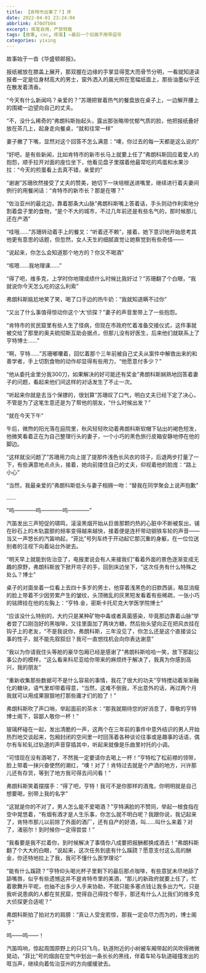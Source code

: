 ```yaml
---
title: 【肯特市出事了？】序
date: 2022-04-01 23:24:04
abbrlink: 470dfb04
excerpt: 练笔自用，严禁转载
tags: [故事, coc, 练笔] ←最后一个后面不用带逗号
categories: yixing
---
```


故事始于一沓《华盛顿邮报》。

报纸被放在膝盖上展开，那双握在边缘的手掌显得宽大而骨节分明，一看就知道读报者一定是位身材高大的男士，窗外洒入的晨光照在宽幅纸面上，那些油墨似乎还在散发着清香。

“今天有什么新闻吗？亲爱的？”苏珊把冒着热气的餐盘放在桌子上，一边解开腰上的围裙一边望向自己的丈夫。

“不，没什么稀奇的”弗朗科斯抬起头，露出那张略带忧郁气质的脸，他把报纸叠好放在茶几上，起身走向餐桌，“就和往常一样”

妻子撇了下嘴，显然对这个回答不怎么满意：“噢，你过去的每一天都是这么说的”

“好吧，是有些新闻，比如肯特市的新市长马上就要上任了”弗朗科斯回应着爱人的抱怨，顺手拉开对面的座位坐下，他看见盘子里摆着他最常吃的鸡蛋和水果沙拉：“今天的煎蛋看上去真不错，亲爱的”

“谢谢”苏珊欣然接受了丈夫的赞美，她切下一块培根送进嘴里，继续进行着夫妻间例行的用餐闲话：“肯特市的新市长？那是在哪？”

“佐治亚州的最北边，靠着那条大山脉”弗朗科斯嘴上答着话，手头则动作利索地分割着盘子里的食物，“是个不大的城市，不过几年前还是有些名气的，那时候那儿还在产酒”

“哇哦……”苏珊转动着手上的餐叉：“听着还不赖”，接着，她下意识地开始思考其他更有意思的话题，但忽然，女人天生的细腻直觉让她察觉到有些奇怪——

“说起来，你怎么会知道那个地方的？你又不喝酒”

“咳嗯……我地理课……”

“得了吧，维多克，上学时你地理成绩什么时候比我好过？”苏珊翻了个白眼，“我就说你今天怎么吃的这么利索”

弗朗科斯尴尬地笑了笑，喝了口手边的热牛奶：“我就知道瞒不过你”

“又出了什么事值得惊动你这个‘大’侦探？”妻子的声音里带上了一些抱怨。

“肯特市的贫民窟里有些人生了怪病，但现在市政府忙着准备交接仪式，这件事就被交给了那里的奥夫硫彻斯互助会据点，但那儿没有好医生，后来他们就联系上了亨特博士……”

“啊，亨特……”苏珊嘟囔着，回忆着那个三年前被自己丈夫从案件中解救出来的和善学者，手上切割食物的动作却显得有些用力，“他愿意付多少？”

“他从委托金里分我300刀，如果解决的好可能还有奖金”弗朗科斯娴熟地回答着妻子的问题，看起来他们间这样的对话发生了不止一次。

“听起来你就是去当个保镖的，很划算”苏珊叹了口气，明白丈夫已经下定了决心，不管是为了这笔生意还是为了帮他的朋友，“什么时候出发？”

“就在今天下午”

午后，微煦的阳光落在庭院里，秋风轻轻吹动着弗朗科斯软帽下钻出的褐色短发，他微笑看着正在为自己整理行头的妻子，一个小巧的黑色旅行皮箱安静地停在他的脚边。

“这样就没问题了”苏珊用力向上提了提那件浅色长风衣的领子，后退两步打量了一下，有些满意地点点头，接着，她向前搂住自己的丈夫，仰视着他的脸庞：“路上小心”

“当然，我最亲爱的”弗朗科斯低头与妻子相拥一吻：“替我在同学聚会上说声抱歉”

......

“呜————呜————呜————”

汽笛发出三声短促的啸鸣，滚滚黑烟开始从巨兽那颗灼热的心脏中不断被泵出，铺在砂石上的木轨震颤的频率变得越来越快，接着便是连杆带动钢铁车轮的声音——当又一声悠长的汽笛响起，“菲比”号列车终于开动起它那沉重的身躯，在一位位送别者的注视下向着站台外驶去。

“明天早上就能到佐治亚了，电报里说会有人来接我们”看着外面的景色逐渐变成无趣的原野，弗朗科斯放下掀开帘子的手，回到床边坐下，“这次任务有什么特殊之处么？博士”

桌子的对面坐着一位看上去四十多岁的男士，他穿着浅黑色的旧款西装，略显消瘦的脸上带着不少因劳累产生的皱纹，头顶微乱的灰黑短发看着有些稀疏，一张小巧的铭牌挂在他的左胸上：“亨特.金，密斯卡托尼克大学医学院博士”

“应该没什么特别的，大约只是某种矿物中毒或者真菌感染，毕竟那边靠着山脉”学者尝了口刚泡好的黑咖啡，又往里面加了两块方糖，然后抬头望向正在把风衣挂在钩子上的老友，“不是我说你，弗朗科斯，三年没见了，你怎么还是这个直接谈公事的性子，就不能先叙叙旧？我可一直想找机会向你表达谢意”

“我以为你请我住头等舱的豪华包厢已经是感谢了”弗朗科斯哈哈一笑，放下那副公事公办的模样，“这么看来科尼亚给你带来的麻烦终于解决了，我真为你感到高兴，我的朋友”

“重新收集那些数据可不是什么容易的事情，我花了很大的功夫”亨特搅动着渐渐融化的糖块，语气里却带着得意，“当然，这难不倒我，不出意外的话，再过两个月我就可以用成果狠狠地打那些庸才们的脸了！”

弗朗科斯吹了声口哨，举起面前的茶水：“那我就期待您的好消息了，尊敬的亨特博士阁下，容鄙人敬你一杯！”

玻璃杯碰在一起，发出清脆的一声，这两个在三年前的事件中意外结识的男人开始热烈地交谈起来，包厢封闭的空间里一时回荡着各种谈论往事或是趣事的话语，偶尔有车轮轧过轨道的声音穿插其中，听起来就像是乐曲里衬托的小调。

“可惜现在没有酒喝了，不然我一定要请你去喝上一杯！”亨特松了松前襟的领带，脸上带着一抹兴奋使然的潮红，“噢！对了！肯特过去就是个产酒的地方，兴许那儿还有存货，等到了地方我可得去问问看！”

弗朗科斯笑着摆摆手：“得了吧，亨特！我可不是你那样的酒鬼，你明明就是自己想要喝，别带上我的名字”

“这就是你的不对了，男人怎么能不爱喝酒？”亨特满脸的不赞同，举起一根食指在空中晃悠着，“有烟有酒才是人生乐事，你怎么就不明白呢？我跟你说，我记起来了，肯特市那儿以前除了外面的酒厂，还有自产的好酒，叫......叫什么来着？对了，渚丽尔！到时候你一定得尝尝！”

“我看要是我不拦着你，到时候解决了事情你八成要把报酬都换成酒去！”弗朗科斯翻了个大大的白眼，“说起来，这次任务到底有什么蹊跷？愿意支付这么高的酬金，你还特地拉上了我，我可不懂什么医学理论”

“能有什么蹊跷？”亨特仰头喝光杯子里剩下的最后那点咖啡，有些意犹未尽地舔了舔嘴唇，似乎有些遗憾这并不是肯特市里的美酒，“那儿的新政府就要上任了，忙着歌舞升平呢，也抽不出多少人手来协助，不就只能多塞点钱让我多出力气，只是我听说患病的人都在贫民窟，觉得自己得找个帮手，那还有什么人比我们的维多克大侦探更合适呢？”

弗朗科斯拍了拍对方的肩膀：“真让人受宠若惊，那我一定会尽力而为的，博士阁下”

呜——呜——！

汽笛鸣响，惊起周围原野上的只只飞鸟，轨道附近的小树被车厢带起的风吹得微微晃动，“菲比”号的烟囱在空气中划出一条长长的黑线，伴着车轮与轨道碰撞发出的哐当声，继续向着佐治亚州的方向缓缓驶去。

